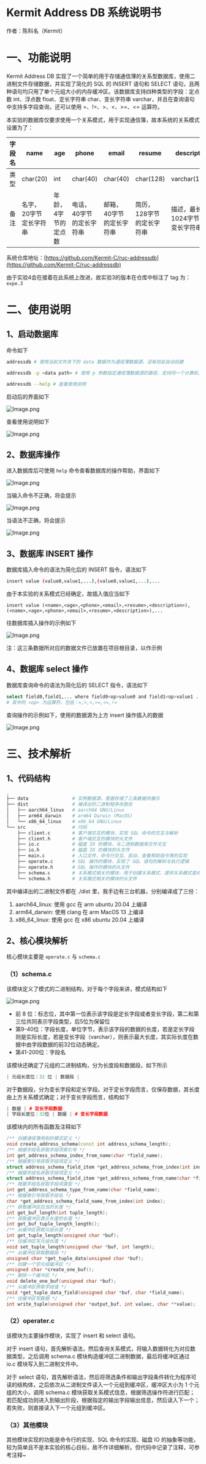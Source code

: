 # Kermit Address DB 系统说明书

作者：陈科名（Kermit）

# 一、功能说明

Kermit Address DB 实现了一个简单的用于存储通信薄的关系型数据库，使用二进制文件存储数据，并实现了简化的 SQL 的 INSERT 语句和 SELECT 语句，且两种语句均只用了单个元组大小的内存缓冲区。该数据库支持四种类型的字段：定点数 int、浮点数 float、定长字符串 char、变长字符串 varchar，并且在查询语句中支持多字段查询，还可以使用 =、!=、>、<、>=、<= 运算符。

本实验的数据库仅要求使用一个关系模式，用于实现通信簿，故本系统的关系模式设置为了：

| 字段名 | name         | age        | phone         | email         | resume         | description        |
| --- | ------------ | ---------- | ------------- | ------------- | -------------- | ------------------ |
| 类型  | char(20)     | int        | char(40)      | char(40)      | char(128)      | varchar(1024)      |
| 备注  | 名字，20字节定长字符串 | 年龄，4字节的定点数 | 电话，40字节的定长字符串 | 邮箱，40字节的定长字符串 | 简历，128字节的定长字符串 | 描述，最长1024字节的可变长字符串 |

系统仓库地址：[https://github.com/Kermit-C/ruc-addressdb](https://github.com/Kermit-C/ruc-addressdb)

由于实验4会在接着在此系统上改进，故实验3的版本在仓库中标注了 tag 为：`expe.3`

# 二、使用说明

## 1、启动数据库

命令如下

```Bash
addressdb # 使用当前文件夹下的 data 数据作为通信薄数据源，没有则会自动创建

addressdb -p <data path> # 使用 p 参数指定通信薄数据源的路径，支持同一个计算机上存在多个数据源

addressdb --help # 查看使用说明
```

启动后的界面如下

![Image.png](https://res.craft.do/user/full/023b9e5b-4b7b-73bd-d0b7-3bfd020522ed/doc/A09A6299-BD35-418C-A325-664C3A660740/9DB5A099-58FB-4F00-ACF9-4C7B7EB59BAC_2/7GeGJhoY4hNmCyB7haJ9LH53aNQNKX2ZPnEcN9OoyBUz/Image.png)

查看使用说明如下

![Image.png](https://res.craft.do/user/full/023b9e5b-4b7b-73bd-d0b7-3bfd020522ed/doc/A09A6299-BD35-418C-A325-664C3A660740/596F2022-DC67-4D3A-A6E2-7DE0CE5ACB07_2/gdGer8NjusbzzK7V7JdzhCUOkkjXgiPPCPxvSU9M6Fcz/Image.png)

## 2、数据库操作

进入数据库后可使用 `help` 命令查看数据库的操作帮助，界面如下

![Image.png](https://res.craft.do/user/full/023b9e5b-4b7b-73bd-d0b7-3bfd020522ed/doc/A09A6299-BD35-418C-A325-664C3A660740/6327A465-DC48-48A9-9FB5-50EA353D38C2_2/hJaxNQSkuJusAU4vmOX6HDTMb3I4BPy1PAXR1w4iwTwz/Image.png)

当输入命令不正确，将会提示

![Image.png](https://res.craft.do/user/full/023b9e5b-4b7b-73bd-d0b7-3bfd020522ed/doc/A09A6299-BD35-418C-A325-664C3A660740/3DD727AF-3FCB-4670-BC3F-0FA6E1F0C01C_2/lUyoMZtHUyDQ1DHh1vgnZKpNy230PSyuITBUtyGXzicz/Image.png)

当语法不正确，将会提示

![Image.png](https://res.craft.do/user/full/023b9e5b-4b7b-73bd-d0b7-3bfd020522ed/doc/A09A6299-BD35-418C-A325-664C3A660740/02126916-043F-4755-9E04-E5D661972918_2/MGBgiTYuKx1KrFa7eY03pJLNKEoQ1VrGfYv2CqrjNKcz/Image.png)

## 3、数据库 INSERT 操作

数据库插入命令的语法为简化后的 INSERT 指令，语法如下

```Bash
insert value (value0,value1,...),(value0,value1,...),...
```

由于本实验的关系模式已经确定，故插入值应当如下

```other
insert value (<name>,<age>,<phone>,<email>,<resume>,<description>),(<name>,<age>,<phone>,<email>,<resume>,<description>),...
```

往数据库插入操作的示例如下

![Image.png](https://res.craft.do/user/full/023b9e5b-4b7b-73bd-d0b7-3bfd020522ed/doc/A09A6299-BD35-418C-A325-664C3A660740/298DCD0C-4ACF-4753-A985-E3DB14B2DA73_2/jdZYzMIAW0zI21QyGTsZLpUgfVaq7Pc86QL8zx6kCXUz/Image.png)

注：这三条数据所对应的数据文件已放置在项目根目录，以作示例

## 4、数据库 select 操作

数据库查询命令的语法为简化后的 SELECT 指令，语法如下

```Bash
select field0,field1,... where field0<op>value0 and field1<op>value1 ...
# 其中的 <op> 为运算符，包括：=,>,<,>=,<=,!=
```

查询操作的示例如下，使用的数据源为上方 insert 操作插入的数据

![Image.png](https://res.craft.do/user/full/023b9e5b-4b7b-73bd-d0b7-3bfd020522ed/doc/A09A6299-BD35-418C-A325-664C3A660740/94B8AA0C-F683-45B9-BDB1-C4511897B827_2/SFMw2kLKR6ivbYf70gE2Q19KU8DLR5j47ykKqu49cwkz/Image.png)

# 三、技术解析

## 1、代码结构

```Bash
.
├── data                # 实例数据源，里面存储了三条数据供展示
├── dist                # 编译出的二进制程序存放处
│   ├── aarch64_linux   # aarch64 GNU/Linux
│   ├── arm64_darwin    # arm64 Darwin (MacOS)
│   └── x86_64_linux    # x86_64 GNU/Linux
└── src                 # 代码
    ├── client.c        # 客户端交互的模块，实现 SQL 命令的交互与解析
    ├── client.h        # 客户端交互的模块的头文件
    ├── io.c            # 磁盘 IO 的模块，与二进制数据库文件交互
    ├── io.h            # 磁盘 IO 的模块的头文件
    ├── main.c          # 入口文件，命令行交互、启动、查看帮助指令等的实现
    ├── operate.c       # SQL 操作的模块，实现了 SQL 语句的解析与执行逻辑
    ├── operate.h       # SQL 操作的模块的头文件
    ├── schema.c        # 关系模式相关的模块，用于创建关系模式、提供关系模式查询、字段查询、往缓冲区读写等
    └── schema.h        # 关系模式相关的模块的头文件
```

其中编译出的二进制文件都在 ./dist 里，我手边有三台机器，分别编译成了三份：

1. aarch64_linux: 使用 gcc 在 arm ubuntu 20.04 上编译
2. arm64_darwin: 使用 clang 在 arm MacOS 13 上编译
3. x86_64_linux: 使用 gcc 在 x86 ubuntu 20.04 上编译

## 2、核心模块解析

核心模块主要是 `operate.c` 与 `schema.c`

### （1）schema.c

该模块定义了模式的二进制结构，对于每个字段来讲，模式结构如下

![Image.png](https://res.craft.do/user/full/023b9e5b-4b7b-73bd-d0b7-3bfd020522ed/doc/A09A6299-BD35-418C-A325-664C3A660740/1AC1DD68-FA2B-49E3-BF9A-320817BAFDD7_2/eIeWWXwiJayrRkyVCxhzlhtlzaK59TA7oATv44XWyUgz/Image.png)

- 前 8 位：标志位，其中第一位表示该字段是定长字段或者变长字段，第二和第三位共同表示字段类型，后5位为保留位
- 第9-40位：字段长度，单位字节，表示该字段的数据的长度，若是定长字段则是实际长度，若是变长字段（varchar），则表示最大长度，其实际长度在数据中由字段数据的前32位动态确定。
- 第41-200位：字段名

该模块还确定了元组的二进制结构，分为长度段和数据段，如下所示

```cpp
| 元组长度位：32 位 | 数据段 |
```

对于数据段，分为变长字段和定长字段。对于定长字段而言，仅保存数据，其长度由上方关系模式确定；对于变长字段而言，结构如下

```cpp
| 数据 | # 定长字段数据
| 字段长度位：32位 | 数据 | # 变长字段数据
```

该模块内的所有函数及注释如下

```cpp
/** 创建通信簿用到的模式定义 */
void create_address_schema(const int address_schema_length);
/** 根据字段名获取字段项索引号 */
int get_address_schema_index_from_name(char *field_name);
/** 根据索引号获取字段项定义 */
struct address_schema_field_item *get_address_schema_from_index(int index);
/** 根据字段名获取字段项定义 */
struct address_schema_field_item *get_address_schema_from_name(char *field_name);
/** 根据字段名获取字段项类型 */
int get_address_schema_type_from_name(char *field_name);
/** 根据索引号获取字段名 */
char *get_address_schema_field_name_from_index(int index);
/** 获取缓冲区应当的长度 */
int get_buf_length(int tuple_length);
/** 获取缓冲区表示长度的长度 */
int get_buf_tuple_length_length();
/** 从缓冲区获取元组长度 */
int get_tuple_length(unsigned char *buf);
/** 往缓冲区写元组长度 */
void set_tuple_length(unsigned char *buf, int length);
/** 从缓冲区获取数据段 */
unsigned char *get_tuple_data(unsigned char *buf);
/** 创建一个空元组缓冲区 */
unsigned char *create_one_buf();
/** 删除一个缓冲区 */
void delete_one_buf(unsigned char *buf);
/** 从缓冲区获取字段值 */
void *get_tuple_data_field(unsigned char *buf, char *field_name);
/** 往缓冲区写数据 */
int write_tuple(unsigned char *output_buf, int valuec, char **value);
```

### （2）operater.c

该模块为主要操作模块，实现了 insert 和 select 语句。

对于 insert 语句，首先解析语法，然后查询关系模式，将输入数据转化为对应数据类型，之后调用 schema.c 模块构造缓冲区二进制数据，最后将缓冲区通过 io.c 模块写入到二进制文件中。

对于 select 语句，首先解析语法，然后将筛选条件和输出字段条件转化为程序可读的结构体，之后依次从二进制文件读入一个元组到缓冲区，缓冲区大小为 1 个元组的大小，调用 schema.c 模块获取关系模式信息，根据筛选操作符进行匹配；若匹配成功则进入到输出阶段，根据指定的输出字段输出信息，然后读入下一个；若失败，则直接读入下一个元组到缓冲区。

### （3）其他模块

其他模块实现的功能是命令行的实现、SQL 命令的实现、磁盘 IO 的抽象等功能，较为简单且不是本实验的核心目标，故不作详细解析。但代码中记录了注释，可参考注释~

